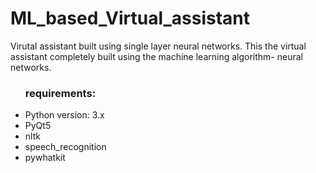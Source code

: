 # ML_based_Virtual_assistant
 Virutal assistant built using single layer neural networks. This the virtual assistant completely built using the machine learning algorithm- neural networks.
 <ul>
    <h3>requirements:</h3>

 <li>Python version: 3.x</li>
  <li>PyQt5</li>
  <li>nltk</li>
  <li>speech_recognition</li>
  <li>pywhatkit</li>
 </ul>
